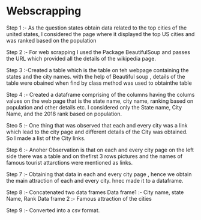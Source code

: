 # Webscrapping
Step 1 :- As the question states obtain data related to the top cities of the united states, 
I considered the page where it displayed the top US cities and was ranked based on the population

Step 2 :- For web scrapping I used the Package BeautifulSoup and passes the URL which provided all the details of the wikipedia page.

Step 3 :-Created a table which is the table on teh webpage containing the states and the city names.
with the help of Beautiful soup , details of the table were obained when find by class method was used to obtainthe table

Step 4 :- Created a dataframe comprising of the columns having the colums values on the web page that is the state name, city name, ranking based on population
and other details etc. I considered only the State name, City Name, and the 2018 rank based on population.


Steo 5 :- One thing that was observed that each and every city was a link which lead to the city page and different details of the City was obtained.
So I made a list of the City links.

Step 6 :- Anoher Observation is that on each and every city page on the left side there was a table and on thefirst 3 rows pictures and the names of famous
tourist attarctions were mentioned as links.

Step 7 :- Obtaining that data in each and every city page , hence we obtain the main attraction of each and every city. hnec made it to a dataframe.

Step 8 :- Concatenated two data frames
Data frame1 :- City name, state Name, Rank
Data frame 2 :- Famous attraction of the cities

Step 9 :- Converted into a csv format.
